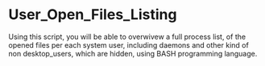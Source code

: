 # User_Open_Files_Listing

Using this script, you will be able to overwivew a full process list, of the opened files per each system user, including daemons and other kind of non desktop_users, which are hidden, using BASH programming language.
